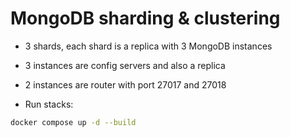 # MongoDB sharding & clustering

- 3 shards, each shard is a replica with 3 MongoDB instances
- 3 instances are config servers and also a replica
- 2 instances are router with port 27017 and 27018

- Run stacks:

```sh
docker compose up -d --build
```